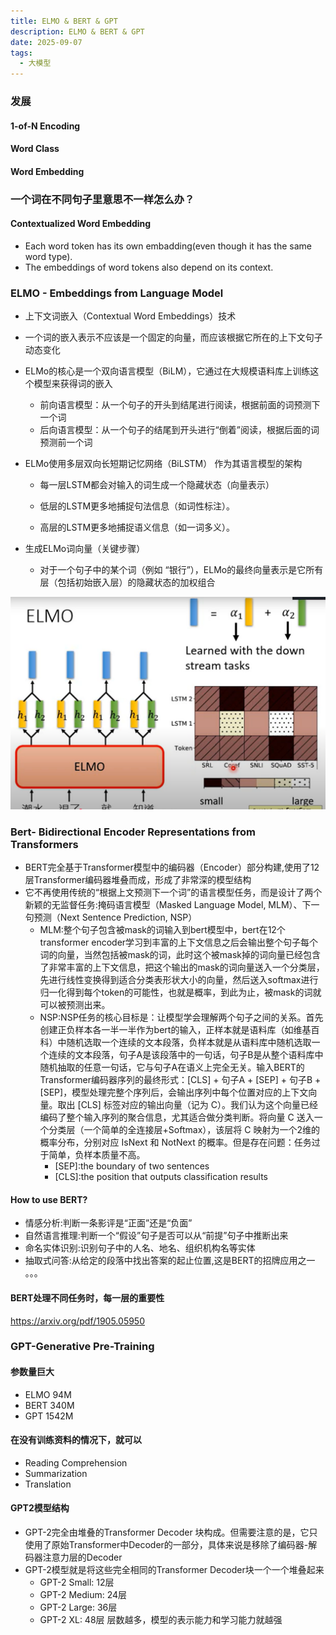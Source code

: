 ```yaml
---
title: ELMO & BERT & GPT
description: ELMO & BERT & GPT
date: 2025-09-07
tags:
  - 大模型
---
```


### 发展
#### 1-of-N Encoding
#### Word Class
#### Word Embedding

### 一个词在不同句子里意思不一样怎么办？
#### Contextualized Word Embedding
* Each word token has its own embadding(even though it has the same word type).
* The embeddings of word tokens also depend on its context.

### ELMO - Embeddings from Language Model
* 上下文词嵌入（Contextual Word Embeddings）技术
* 一个词的嵌入表示不应该是一个固定的向量，而应该根据它所在的上下文句子动态变化
* ELMo的核心是一个双向语言模型（BiLM），它通过在大规模语料库上训练这个模型来获得词的嵌入
  * 前向语言模型：从一个句子的开头到结尾进行阅读，根据前面的词预测下一个词
  * 后向语言模型：从一个句子的结尾到开头进行“倒着”阅读，根据后面的词预测前一个词
* ELMo使用多层双向长短期记忆网络（BiLSTM） 作为其语言模型的架构

  * 每一层LSTM都会对输入的词生成一个隐藏状态（向量表示）

   * 低层的LSTM更多地捕捉句法信息（如词性标注）。

  * 高层的LSTM更多地捕捉语义信息（如一词多义）。

* 生成ELMo词向量（关键步骤）
  * 对于一个句子中的某个词（例如 “银行”），ELMo的最终向量表示是它所有层（包括初始嵌入层）的隐藏状态的加权组合
<img src="/public/elmo1.png">

### Bert- Bidirectional Encoder Representations from Transformers 
* BERT完全基于Transformer模型中的编码器（Encoder）部分构建,使用了12层Transformer编码器堆叠而成，形成了非常深的模型结构
* 它不再使用传统的“根据上文预测下一个词”的语言模型任务，而是设计了两个新颖的无监督任务:掩码语言模型（Masked Language Model, MLM）、下一句预测（Next Sentence Prediction, NSP）
  * MLM:整个句子包含被mask的词输入到bert模型中，bert在12个transformer encoder学习到丰富的上下文信息之后会输出整个句子每个词的向量，当然包括被mask的词，此时这个被mask掉的词向量已经包含了非常丰富的上下文信息，把这个输出的mask的词向量送入一个分类层，先进行线性变换得到适合分类表形状大小的向量，然后送入softmax进行归一化得到每个token的可能性，也就是概率，到此为止，被mask的词就可以被预测出来。
  * NSP:NSP任务的核心目标是：让模型学会理解两个句子之间的关系。首先创建正负样本各一半一半作为bert的输入，正样本就是语料库（如维基百科）中随机选取一个连续的文本段落，负样本就是从语料库中随机选取一个连续的文本段落，句子A是该段落中的一句话，句子B是从整个语料库中随机抽取的任意一句话，它与句子A在语义上完全无关。输入BERT的Transformer编码器序列的最终形式：[CLS] + 句子A + [SEP] + 句子B + [SEP]，模型处理完整个序列后，会输出序列中每个位置对应的上下文向量。取出 [CLS] 标签对应的输出向量（记为 C）。我们认为这个向量已经编码了整个输入序列的聚合信息，尤其适合做分类判断。将向量 C 送入一个分类层（一个简单的全连接层+Softmax），该层将 C 映射为一个2维的概率分布，分别对应 IsNext 和 NotNext 的概率。但是存在问题：任务过于简单，负样本质量不高。
     * [SEP]:the boundary of two sentences
     * [CLS]:the position that outputs classification results
#### How to use BERT?
* 情感分析:判断一条影评是“正面”还是“负面”
* 自然语言推理:判断一个“假设”句子是否可以从“前提”句子中推断出来
* 命名实体识别:识别句子中的人名、地名、组织机构名等实体
* 抽取式问答:从给定的段落中找出答案的起止位置,这是BERT的招牌应用之一
。。。
#### BERT处理不同任务时，每一层的重要性
https://arxiv.org/pdf/1905.05950

### GPT-Generative Pre-Training

#### 参数量巨大
* ELMO 94M
* BERT 340M
* GPT 1542M

#### 在没有训练资料的情况下，就可以
* Reading Comprehension
* Summarization
* Translation

#### GPT2模型结构
* GPT-2完全由堆叠的Transformer Decoder 块构成。但需要注意的是，它只使用了原始Transformer中Decoder的一部分，具体来说是移除了编码器-解码器注意力层的Decoder
* GPT-2模型就是将这些完全相同的Transformer Decoder块一个一个堆叠起来
  * GPT-2 Small: 12层
  * GPT-2 Medium: 24层
  * GPT-2 Large: 36层
  * GPT-2 XL: 48层
层数越多，模型的表示能力和学习能力就越强